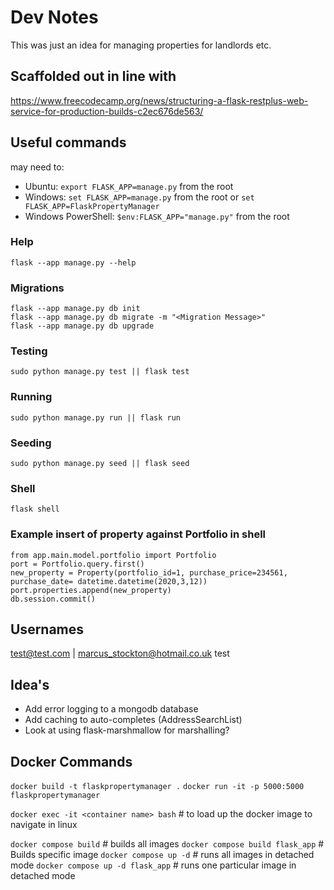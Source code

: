 # Dev Notes

This was just an idea for managing properties for landlords etc.

## Scaffolded out in line with

https://www.freecodecamp.org/news/structuring-a-flask-restplus-web-service-for-production-builds-c2ec676de563/

## Useful commands

may need to:
* Ubuntu: ``export FLASK_APP=manage.py`` from the root
* Windows: ``set FLASK_APP=manage.py`` from the root or ``set FLASK_APP=FlaskPropertyManager``
* Windows PowerShell: `` $env:FLASK_APP="manage.py" `` from the root

### Help

    flask --app manage.py --help

### Migrations

    flask --app manage.py db init
    flask --app manage.py db migrate -m "<Migration Message>"
    flask --app manage.py db upgrade

### Testing

    sudo python manage.py test || flask test

### Running

    sudo python manage.py run || flask run

### Seeding

    sudo python manage.py seed || flask seed

### Shell

    flask shell

### Example insert of property against Portfolio in shell

    from app.main.model.portfolio import Portfolio
    port = Portfolio.query.first()
    new_property = Property(portfolio_id=1, purchase_price=234561, purchase_date= datetime.datetime(2020,3,12))
    port.properties.append(new_property)
    db.session.commit()

## Usernames

<test@test.com> | <marcus_stockton@hotmail.co.uk>
test

## Idea's

* Add error logging to a mongodb database
* Add caching to auto-completes (AddressSearchList)
* Look at using flask-marshmallow for marshalling?


## Docker Commands

``docker build -t flaskpropertymanager .``
``docker run -it -p 5000:5000 flaskpropertymanager``

``docker exec -it <container name> bash`` # to load up the docker image to navigate in linux

``docker compose build`` # builds all images
``docker compose build flask_app`` # Builds specific image
``docker compose up -d`` # runs all images in detached mode
``docker compose up -d flask_app`` # runs one particular image in detached mode